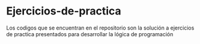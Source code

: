 # Ejercicios-de-practica
Los codigos que se encuentran en el repositorio son la solución a ejercicios de practica presentados para desarrollar la lógica de programación
